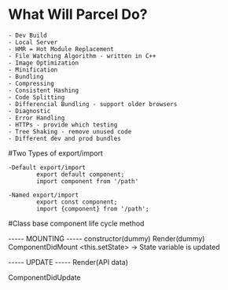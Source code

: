 
# What Will Parcel Do?
    - Dev Build
    - Local Server
    - HMR = Hot Module Replacement
    - File Watching Algorithm - written in C++
    - Image Optimization
    - Minification 
    - Bundling
    - Compressing
    - Consistent Hashing
    - Code Splitting
    - Differencial Bundling - support older browsers
    - Diagnostic
    - Error Handling
    - HTTPs - provide which testing
    - Tree Shaking - remove unused code
    - Different dev and prod bundles


#Two Types of export/import
    
    -Default export/import
            export default component;
            import component from '/path'

    -Named export/import
            export const component;
            import {component} from '/path';


#Class base component life cycle method

----- MOUNTING -----
constructor(dummy)
Render(dummy)
    <HTML Dummy>
ComponentDidMount
    <API Call>
    <this.setState> -> State variable is updated

----- UPDATE -----
Render(API data)
<HTML (new data)>

ComponentDidUpdate